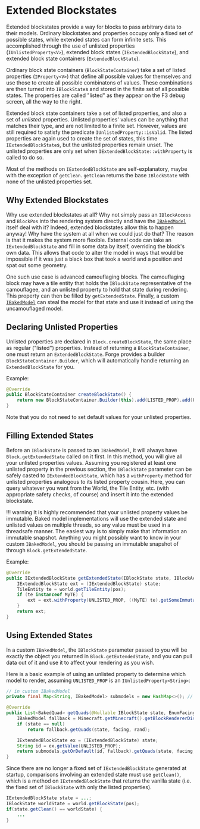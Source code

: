 Extended Blockstates
====================

Extended blockstates provide a way for blocks to pass arbitrary data to their models. Ordinary blockstates and properties occupy only a fixed set of possible states, while extended states can form infinite sets. This accomplished through the use of unlisted properties (`IUnlistedProperty<V>`), extended block states (`IExtendedBlockState`), and extended block state containers (`ExtendedBlockState`).

Ordinary block state containers (`BlockStateContainer`) take a set of listed properties (`IProperty<V>`) that define all possible values for themselves and use those to create all possible combinatons of values. These combinations are then turned into `IBlockState`s and stored in the finite set of all possible states. The properties are called "listed" as they appear on the F3 debug screen, all the way to the right.

Extended block state containers take a set of listed properties, and also a set of *unlisted* properties. Unlisted properties' values can be anything that matches their type, and are not limited to a finite set. However, values are still required to satisfy the predicate `IUnlistedProperty::isValid`. The listed properties are again used to create the set of states, this time `IExtendedBlockState`s, but the unlisted properties remain unset. The unlisted properties are only set when `IExtendedBlockState::withProperty` is called to do so.

Most of the methods on `IExtendedBlockState` are self-explanatory, maybe with the exception of `getClean`. `getClean` returns the base `IBlockState` with none of the unlisted properties set.

Why Extended Blockstates
------------------------

Why use extended blockstates at all? Why not simply pass an `IBlockAccess` and `BlockPos` into the rendering system directly and have the [`IBakedModel`][IBakedModel] itself deal with it? Indeed, extended blockstates allow this to happen anyway! Why have the system at all when we could just do that? The reason is that it makes the system more flexible. External code can take an `IExtendedBlockState` and fill in some data by itself, overriding the block's own data. This allows that code to alter the model in ways that would be impossible if it was just a black box that took a world and a position and spat out some geometry.

One such use case is advanced camouflaging blocks. The camouflaging block may have a tile entity that holds the `IBlockState` representative of the camouflagee, and an unlisted property to hold that state during rendering. This property can then be filled by `getExtendedState`. Finally, a custom [`IBakedModel`][IBakedModel] can steal the model for that state and use it instead of using the uncamouflaged model.


Declaring Unlisted Properties
------------------------------------

Unlisted properties are declared in `Block.createBlockState`, the same place as regular ("listed") properties. Instead of returning a `BlockStateContainer`, one must return an `ExtendedBlockState`. Forge provides a builder `BlockStateContainer.Builder`, which will automatically handle returning an `ExtendedBlockState` for you.

Example:
```Java
@Override
public BlockStateContainer createBlockState() {
	return new BlockStateContainer.Builder(this).add(LISTED_PROP).add(UNLISTED_PROP).build();
}
```

Note that you do not need to set default values for your unlisted properties. 


Filling Extended States
----------------------------

Before an `IBlockState` is passed to an `IBakedModel`, it will always have `Block.getExtendedState` called on it first. In this method, you will give all your unlisted properties values. Assuming you registered at least one unlisted property in the previous section, the `IBlockState` parameter can be safely casted to `IExtendedBlockState`, which has a `withProperty` method for unlisted properties analogous to its listed property cousin. Here, you can query whatever you want from the World, the Tile Entity, etc. (with appropriate safety checks, of course) and insert it into the extended blockstate.

!!! warning
	It is highly recommended that your unlisted property values be immutable. Baked model implementations will use the extended state and unlisted values on multiple threads, so any value must be used in a threadsafe manner. The easiest way is to simply make that information an immutable snapshot. Anything you might possibly want to know in your custom `IBakedModel`, you should be passing an immutable snapshot of through `Block.getExtendedState`.

Example:
```Java
@Override
public IExtendedBlockState getExtendedState(IBlockState state, IBlockAccess world, BlockPos pos) {
	IExtendedBlockState ext = (IExtendedBlockState) state;
	TileEntity te = world.getTileEntity(pos);
	if (te instanceof MyTE) {
		ext = ext.withProperty(UNLISTED_PROP, ((MyTE) te).getSomeImmutableData());
	}
	return ext;
}
```

Using Extended States
--------------------------

In a custom `IBakedModel`, the `IBlockState` parameter passed to you will be exactly the object you returned in `Block.getExtendedState`, and you can pull data out of it and use it to affect your rendering as you wish.

Here is a basic example of using an unlisted property to determine which model to render, assuming `UNLISTED_PROP` is an `IUnlistedProperty<String>`:
```Java
// in custom IBakedModel
private final Map<String, IBakedModel> submodels = new HashMap<>(); // populated in a custom manner out of the scope of this article

@Override
public List<BakedQuad> getQuads(@Nullable IBlockState state, EnumFacing facing, long rand) {
	IBakedModel fallback = Minecraft.getMinecraft().getBlockRendererDispatcher().getBlockModelShapes().getModelManager().getMissingModel();
	if (state == null)
		return fallback.getQuads(state, facing, rand);

	IExtendedBlockState ex = (IExtendedBlockState) state;
	String id = ex.getValue(UNLISTED_PROP);
	return submodels.getOrDefault(id, fallback).getQuads(state, facing, rand);
}
```

Since there are no longer a fixed set of `IExtendedBlockState` generated at startup, comparisons involving an extended state must use `getClean()`, which is a method on `IExtendedBlockState` that returns the vanilla state (i.e. the fixed set of `IBlockState` with only the listed properties).
```Java
IExtendedBlockState state = ...;
IBlockState worldState = world.getBlockState(pos);
if(state.getClean() == worldState) {
	...
}
```

[IBakedModel]: ibakedmodel.md
